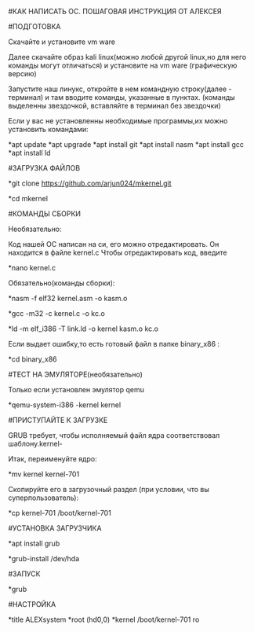 #КАК НАПИСАТЬ ОС. ПОШАГОВАЯ ИНСТРУКЦИЯ ОТ АЛЕКСЕЯ

#ПОДГОТОВКА



Скачайте и установите vm ware

Далее скачайте образ kali linux(можно любой другой linux,но для него команды могут отличаться) и установите на vm ware (графическую версию) 

Запустите наш линукс, откройте в нем командную строку(далее - терминал) и там вводите команды, указанные в пунктах. (команды выделенны звездочкой, вставляйте в терминал без звездочки)

Если у вас не установленны необходимые программы,их можно установить командами:

*apt update
*apt upgrade
*apt install git
*apt install nasm
*apt install gcc
*apt install ld



#ЗАГРУЗКА ФАЙЛОВ



*git clone https://github.com/arjun024/mkernel.git

*cd mkernel



#КОМАНДЫ СБОРКИ



Необязательно:

Код нашей ОС написан на си, его можно отредактировать. Он находится в файле kernel.c 
Чтобы отредактировать код, введите 

*nano kernel.c

Обязательно(команды сборки):

*nasm -f elf32 kernel.asm -o kasm.o

*gcc -m32 -c kernel.c -o kc.o

*ld -m elf_i386 -T link.ld -o kernel kasm.o kc.o




Если выдает ошибку,то есть готовый файл в папке binary_x86 :

*cd binary_x86



#ТЕСТ НА ЭМУЛЯТОРЕ(необязательно)



Только если установлен эмулятор qemu

*qemu-system-i386 -kernel kernel



#ПРИСТУПАЙТЕ К ЗАГРУЗКЕ



GRUB требует, чтобы исполняемый файл ядра соответствовал шаблону.kernel-<version>

Итак, переименуйте ядро:

*mv kernel kernel-701

Скопируйте его в загрузочный раздел (при условии, что вы суперпользователь):

*cp kernel-701 /boot/kernel-701



#УСТАНОВКА ЗАГРУЗЧИКА



*apt install grub

*grub-install /dev/hda



#ЗАПУСК



*grub



#НАСТРОЙКА 


*title ALEXsystem
	*root (hd0,0)
	*kernel /boot/kernel-701 ro
